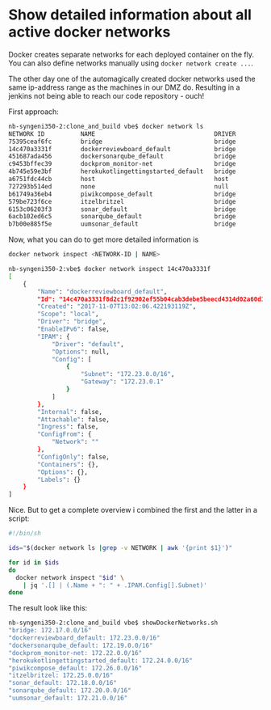 # Show detailed information about all active docker networks

Docker creates separate networks for each deployed container on the fly.
You can also define networks manually using `docker network create ...`.

The other day one of the automagically created docker networks used the same ip-address range as the machines in our DMZ do.
Resulting in a jenkins not being able to reach our code repository - ouch!

First approach: 
```bash
nb-syngeni350-2:clone_and_build vbe$ docker network ls
NETWORK ID          NAME                                 DRIVER              SCOPE
75395ceaf6fc        bridge                               bridge              local
14c470a3331f        dockerreviewboard_default            bridge              local
451687ada456        dockersonarqube_default              bridge              local
c9453bffec39        dockprom_monitor-net                 bridge              local
4b745e59e3bf        herokukotlingettingstarted_default   bridge              local
a6751fdc44cb        host                                 host                local
727293b514ed        none                                 null                local
b61749a36eb4        piwikcompose_default                 bridge              local
579be723f6ce        itzelbritzel                         bridge              local
6153c06203f3        sonar_default                        bridge              local
6acb102ed6c5        sonarqube_default                    bridge              local
b7b00e885f5e        uumsonar_default                     bridge              local
``` 

Now, what you can do to get more detailed information is
```bash
docker network inspect <NETWORK-ID | NAME>

nb-syngeni350-2:vbe$ docker network inspect 14c470a3331f
[
    {
        "Name": "dockerreviewboard_default",
        "Id": "14c470a3331f8d2c1f92902ef55b04cab3debe5beecd4314d02a60d1cf030e3d",
        "Created": "2017-11-07T13:02:06.422193119Z",
        "Scope": "local",
        "Driver": "bridge",
        "EnableIPv6": false,
        "IPAM": {
            "Driver": "default",
            "Options": null,
            "Config": [
                {
                    "Subnet": "172.23.0.0/16",
                    "Gateway": "172.23.0.1"
                }
            ]
        },
        "Internal": false,
        "Attachable": false,
        "Ingress": false,
        "ConfigFrom": {
            "Network": ""
        },
        "ConfigOnly": false,
        "Containers": {},
        "Options": {},
        "Labels": {}
    }
]
```

Nice. But to get a complete overview i combined the first and the latter in a script:

```bash
#!/bin/sh

ids="$(docker network ls |grep -v NETWORK | awk '{print $1}')"

for id in $ids
do
  docker network inspect "$id" \
    | jq '.[] | (.Name + ": " + .IPAM.Config[].Subnet)'
done
```

The result look like this:

```bash
nb-syngeni350-2:clone_and_build vbe$ showDockerNetworks.sh
"bridge: 172.17.0.0/16"
"dockerreviewboard_default: 172.23.0.0/16"
"dockersonarqube_default: 172.19.0.0/16"
"dockprom_monitor-net: 172.22.0.0/16"
"herokukotlingettingstarted_default: 172.24.0.0/16"
"piwikcompose_default: 172.26.0.0/16"
"itzelbritzel: 172.25.0.0/16"
"sonar_default: 172.18.0.0/16"
"sonarqube_default: 172.20.0.0/16"
"uumsonar_default: 172.21.0.0/16"
```







